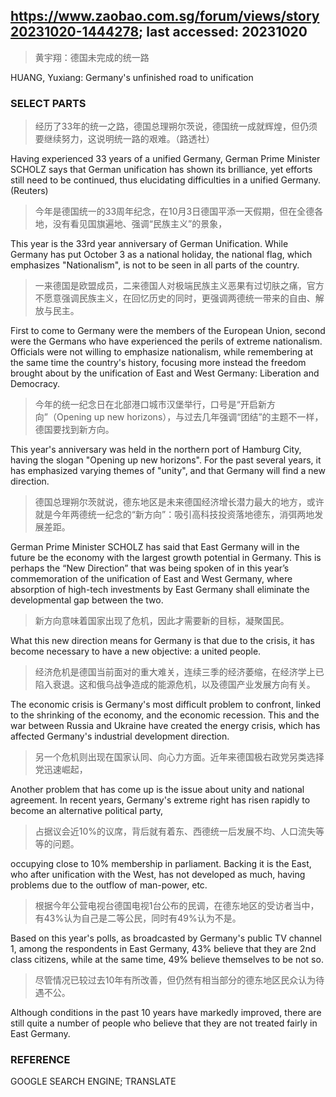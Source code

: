 ## https://www.zaobao.com.sg/forum/views/story20231020-1444278; last accessed: 20231020

> 黄宇翔：德国未完成的统一路

HUANG, Yuxiang: Germany's unfinished road to unification

### SELECT PARTS

> 经历了33年的统一之路，德国总理朔尔茨说，德国统一成就辉煌，但仍须要继续努力，这说明统一路的艰难。（路透社）

Having experienced 33 years of a unified Germany, German Prime Minister SCHOLZ says that German unification has shown its brilliance, yet efforts still need to be continued, thus elucidating difficulties in a unified Germany. (Reuters)

> 今年是德国统一的33周年纪念，在10月3日德国平添一天假期，但在全德各地，没有看见国旗遍地、强调“民族主义”的景象，

This year is the 33rd year anniversary of German Unification. While Germany has put October 3 as a national holiday, the national flag, which emphasizes "Nationalism", is not to be seen in all parts of the country.

> 一来德国是欧盟成员，二来德国人对极端民族主义恶果有过切肤之痛，官方不愿意强调民族主义，在回忆历史的同时，更强调两德统一带来的自由、解放与民主。

First to come to Germany were the members of the European Union, second were the Germans who have experienced the perils of extreme nationalism. Officials were not willing to emphasize nationalism, while remembering at the same time the country's history, focusing more instead the freedom brought about by the unification of East and West Germany: Liberation and Democracy.

> 今年的统一纪念日在北部港口城市汉堡举行，口号是“开启新方向”（Opening up new horizons），与过去几年强调“团结”的主题不一样，德国要找到新方向。

This year's anniversary was held in the northern port of Hamburg City, having the slogan "Opening up new horizons". For the past several years, it has emphasized varying themes of "unity", and that Germany will find a new direction.

> 德国总理朔尔茨就说，德东地区是未来德国经济增长潜力最大的地方，或许就是今年两德统一纪念的“新方向”：吸引高科技投资落地德东，消弭两地发展差距。

German Prime Minister SCHOLZ has said that East Germany will in the future be the economy with the largest growth potential in Germany. This is perhaps the “New Direction” that was being spoken of in this year’s commemoration of the unification of East and West Germany, where absorption of high-tech investments by East Germany shall eliminate the developmental gap between the two.

> 新方向意味着国家出现了危机，因此才需要新的目标，凝聚国民。

What this new direction means for Germany is that due to the crisis, it has become necessary to have a new objective: a united people.   

> 经济危机是德国当前面对的重大难关，连续三季的经济萎缩，在经济学上已陷入衰退。这和俄乌战争造成的能源危机，以及德国产业发展方向有关。

The economic crisis is Germany's most difficult problem to confront, linked to the shrinking of the economy, and the economic recession. This and the war between Russia and Ukraine have created the energy crisis, which has affected Germany's industrial development direction.

> 另一个危机则出现在国家认同、向心力方面。近年来德国极右政党另类选择党迅速崛起，

Another problem that has come up is the issue about unity and national agreement. In recent years, Germany's extreme right has risen rapidly to become an alternative political party,

> 占据议会近10%的议席，背后就有着东、西德统一后发展不均、人口流失等等的问题。

occupying close to 10% membership in parliament. Backing it is the East, who after unification with the West, has not developed as much, having problems due to the outflow of man-power, etc.  

> 根据今年公营电视台德国电视1台公布的民调，在德东地区的受访者当中，有43%认为自己是二等公民，同时有49%认为不是。

Based on this year's polls, as broadcasted by Germany's public TV channel 1, among the respondents in East Germany, 43% believe that they are 2nd class citizens, while at the same time, 49% believe themselves to be not so. 

> 尽管情况已较过去10年有所改善，但仍然有相当部分的德东地区民众认为待遇不公。

Although conditions in the past 10 years have markedly improved, there are still quite a number of people who believe that they are not treated fairly in East Germany.

### REFERENCE

GOOGLE SEARCH ENGINE; TRANSLATE
